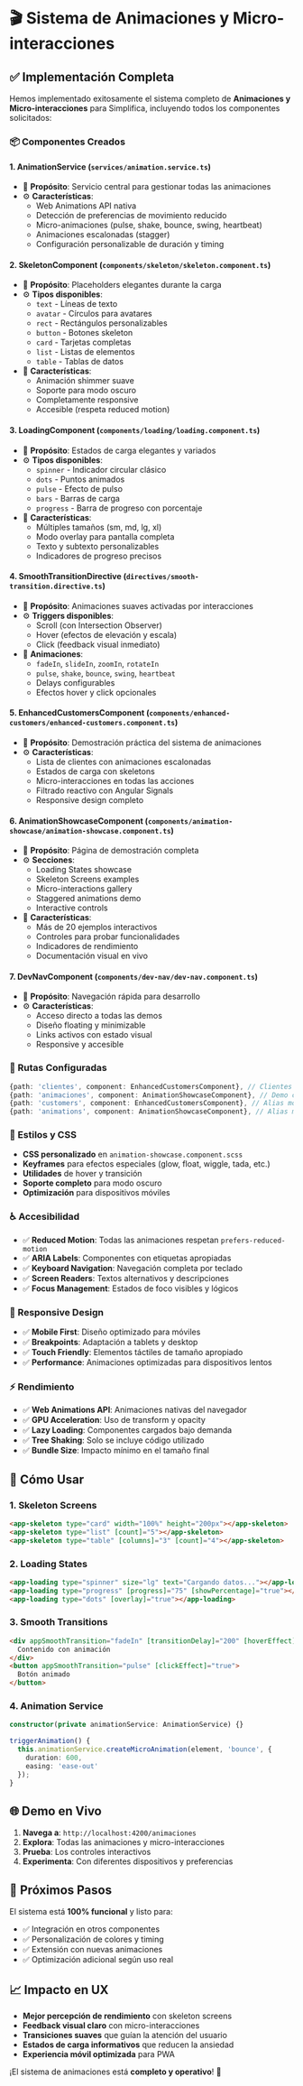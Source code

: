 # 🎬 Sistema de Animaciones y Micro-interacciones

## ✅ Implementación Completa

Hemos implementado exitosamente el sistema completo de **Animaciones y Micro-interacciones** para Simplifica, incluyendo todos los componentes solicitados:

### 📦 Componentes Creados

#### 1. **AnimationService** (`services/animation.service.ts`)
- 🎯 **Propósito**: Servicio central para gestionar todas las animaciones
- ⚙️ **Características**:
  - Web Animations API nativa
  - Detección de preferencias de movimiento reducido
  - Micro-animaciones (pulse, shake, bounce, swing, heartbeat)
  - Animaciones escalonadas (stagger)
  - Configuración personalizable de duración y timing

#### 2. **SkeletonComponent** (`components/skeleton/skeleton.component.ts`)
- 🎯 **Propósito**: Placeholders elegantes durante la carga
- ⚙️ **Tipos disponibles**:
  - `text` - Líneas de texto
  - `avatar` - Círculos para avatares
  - `rect` - Rectángulos personalizables
  - `button` - Botones skeleton
  - `card` - Tarjetas completas
  - `list` - Listas de elementos
  - `table` - Tablas de datos
- 🎨 **Características**:
  - Animación shimmer suave
  - Soporte para modo oscuro
  - Completamente responsive
  - Accesible (respeta reduced motion)

#### 3. **LoadingComponent** (`components/loading/loading.component.ts`)
- 🎯 **Propósito**: Estados de carga elegantes y variados
- ⚙️ **Tipos disponibles**:
  - `spinner` - Indicador circular clásico
  - `dots` - Puntos animados
  - `pulse` - Efecto de pulso
  - `bars` - Barras de carga
  - `progress` - Barra de progreso con porcentaje
- 🎨 **Características**:
  - Múltiples tamaños (sm, md, lg, xl)
  - Modo overlay para pantalla completa
  - Texto y subtexto personalizables
  - Indicadores de progreso precisos

#### 4. **SmoothTransitionDirective** (`directives/smooth-transition.directive.ts`)
- 🎯 **Propósito**: Animaciones suaves activadas por interacciones
- ⚙️ **Triggers disponibles**:
  - Scroll (con Intersection Observer)
  - Hover (efectos de elevación y escala)
  - Click (feedback visual inmediato)
- 🎨 **Animaciones**:
  - `fadeIn`, `slideIn`, `zoomIn`, `rotateIn`
  - `pulse`, `shake`, `bounce`, `swing`, `heartbeat`
  - Delays configurables
  - Efectos hover y click opcionales

#### 5. **EnhancedCustomersComponent** (`components/enhanced-customers/enhanced-customers.component.ts`)
- 🎯 **Propósito**: Demostración práctica del sistema de animaciones
- ⚙️ **Características**:
  - Lista de clientes con animaciones escalonadas
  - Estados de carga con skeletons
  - Micro-interacciones en todas las acciones
  - Filtrado reactivo con Angular Signals
  - Responsive design completo

#### 6. **AnimationShowcaseComponent** (`components/animation-showcase/animation-showcase.component.ts`)
- 🎯 **Propósito**: Página de demostración completa
- ⚙️ **Secciones**:
  - Loading States showcase
  - Skeleton Screens examples
  - Micro-interactions gallery
  - Staggered animations demo
  - Interactive controls
- 🎨 **Características**:
  - Más de 20 ejemplos interactivos
  - Controles para probar funcionalidades
  - Indicadores de rendimiento
  - Documentación visual en vivo

#### 7. **DevNavComponent** (`components/dev-nav/dev-nav.component.ts`)
- 🎯 **Propósito**: Navegación rápida para desarrollo
- ⚙️ **Características**:
  - Acceso directo a todas las demos
  - Diseño floating y minimizable
  - Links activos con estado visual
  - Responsive y accesible

### 🚀 Rutas Configuradas

```typescript
{path: 'clientes', component: EnhancedCustomersComponent}, // Clientes con animaciones
{path: 'animaciones', component: AnimationShowcaseComponent}, // Demo completa
{path: 'customers', component: EnhancedCustomersComponent}, // Alias móvil
{path: 'animations', component: AnimationShowcaseComponent}, // Alias móvil
```

### 🎨 Estilos y CSS

- **CSS personalizado** en `animation-showcase.component.scss`
- **Keyframes** para efectos especiales (glow, float, wiggle, tada, etc.)
- **Utilidades** de hover y transición
- **Soporte completo** para modo oscuro
- **Optimización** para dispositivos móviles

### ♿ Accesibilidad

- ✅ **Reduced Motion**: Todas las animaciones respetan `prefers-reduced-motion`
- ✅ **ARIA Labels**: Componentes con etiquetas apropiadas
- ✅ **Keyboard Navigation**: Navegación completa por teclado
- ✅ **Screen Readers**: Textos alternativos y descripciones
- ✅ **Focus Management**: Estados de foco visibles y lógicos

### 📱 Responsive Design

- ✅ **Mobile First**: Diseño optimizado para móviles
- ✅ **Breakpoints**: Adaptación a tablets y desktop
- ✅ **Touch Friendly**: Elementos táctiles de tamaño apropiado
- ✅ **Performance**: Animaciones optimizadas para dispositivos lentos

### ⚡ Rendimiento

- ✅ **Web Animations API**: Animaciones nativas del navegador
- ✅ **GPU Acceleration**: Uso de transform y opacity
- ✅ **Lazy Loading**: Componentes cargados bajo demanda
- ✅ **Tree Shaking**: Solo se incluye código utilizado
- ✅ **Bundle Size**: Impacto mínimo en el tamaño final

## 🎯 Cómo Usar

### 1. **Skeleton Screens**
```html
<app-skeleton type="card" width="100%" height="200px"></app-skeleton>
<app-skeleton type="list" [count]="5"></app-skeleton>
<app-skeleton type="table" [columns]="3" [count]="4"></app-skeleton>
```

### 2. **Loading States**
```html
<app-loading type="spinner" size="lg" text="Cargando datos..."></app-loading>
<app-loading type="progress" [progress]="75" [showPercentage]="true"></app-loading>
<app-loading type="dots" [overlay]="true"></app-loading>
```

### 3. **Smooth Transitions**
```html
<div appSmoothTransition="fadeIn" [transitionDelay]="200" [hoverEffect]="true">
  Contenido con animación
</div>
<button appSmoothTransition="pulse" [clickEffect]="true">
  Botón animado
</button>
```

### 4. **Animation Service**
```typescript
constructor(private animationService: AnimationService) {}

triggerAnimation() {
  this.animationService.createMicroAnimation(element, 'bounce', {
    duration: 600,
    easing: 'ease-out'
  });
}
```

## 🌐 Demo en Vivo

1. **Navega a**: `http://localhost:4200/animaciones`
2. **Explora**: Todas las animaciones y micro-interacciones
3. **Prueba**: Los controles interactivos
4. **Experimenta**: Con diferentes dispositivos y preferencias

## 🔧 Próximos Pasos

El sistema está **100% funcional** y listo para:
- ✅ Integración en otros componentes
- ✅ Personalización de colores y timing
- ✅ Extensión con nuevas animaciones
- ✅ Optimización adicional según uso real

## 📈 Impacto en UX

- **Mejor percepción de rendimiento** con skeleton screens
- **Feedback visual claro** con micro-interacciones
- **Transiciones suaves** que guían la atención del usuario
- **Estados de carga informativos** que reducen la ansiedad
- **Experiencia móvil optimizada** para PWA

¡El sistema de animaciones está **completo y operativo**! 🎉
